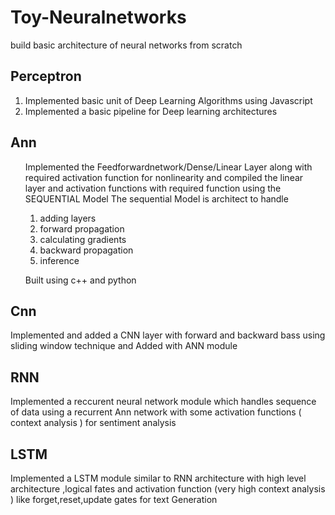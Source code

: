 # Toy-Neuralnetworks
build basic architecture of neural networks from scratch


<h2> Perceptron </h2>
<ol>
<li>Implemented basic unit of Deep Learning Algorithms using Javascript </li>
<li>Implemented a basic pipeline for Deep learning architectures </li>
</ol>

<h2> Ann </h2>
<ol>
Implemented the Feedforwardnetwork/Dense/Linear Layer along with required activation function for nonlinearity
and compiled the linear layer and activation functions with required function using the SEQUENTIAL Model 
The sequential Model is architect to handle  
  <ol>

<li>adding layers</li>
<li>forward propagation</li>
<li>calculating gradients </li>
<li>backward propagation</li>
<li>inference</li>
  </ol>
  
  Built using c++ and python


</ol>

<h2> Cnn </h2>

Implemented and added a CNN layer with forward and backward bass using sliding window technique and Added with ANN module


<h2> RNN </h2>

Implemented a reccurent neural network module which handles sequence of data using a recurrent Ann network with some activation functions ( context analysis ) for sentiment analysis

<h2> LSTM </h2>

Implemented a LSTM module similar to RNN architecture with high level architecture ,logical fates and activation function (very high context analysis ) like forget,reset,update gates for text Generation
